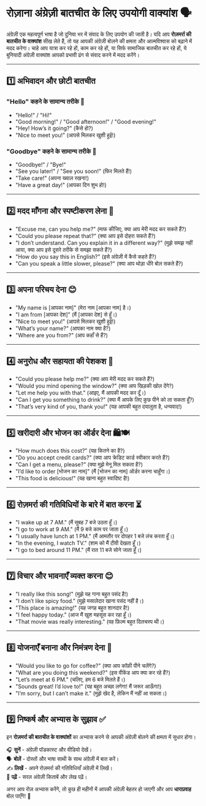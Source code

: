 # रोज़ाना अंग्रेज़ी बातचीत के लिए उपयोगी वाक्यांश 🗣️

अंग्रेज़ी एक महत्वपूर्ण भाषा है जो दुनिया भर में संवाद के लिए उपयोग की जाती है। यदि आप **रोज़मर्रा की बातचीत के वाक्यांश** सीख लेते हैं, तो यह आपकी अंग्रेज़ी बोलने की क्षमता और आत्मविश्वास को बढ़ाने में मदद करेगा। चाहे आप यात्रा कर रहे हों, काम कर रहे हों, या सिर्फ सामाजिक बातचीत कर रहे हों, ये बुनियादी अंग्रेज़ी वाक्यांश आपको प्रभावी ढंग से संवाद करने में मदद करेंगे।

---

## 1️⃣ अभिवादन और छोटी बातचीत

### "Hello" कहने के सामान्य तरीके 👋
- "Hello!" / "Hi!"
- "Good morning!" / "Good afternoon!" / "Good evening!"
- "Hey! How’s it going?" (कैसे हो?)
- "Nice to meet you!" (आपसे मिलकर खुशी हुई!)

### "Goodbye" कहने के सामान्य तरीके 👋
- "Goodbye!" / "Bye!"
- "See you later!" / "See you soon!" (फिर मिलते हैं!)
- "Take care!" (अपना ख्याल रखना!)
- "Have a great day!" (आपका दिन शुभ हो!)

---

## 2️⃣ मदद माँगना और स्पष्टीकरण लेना 🤔
- "Excuse me, can you help me?" (माफ कीजिए, क्या आप मेरी मदद कर सकते हैं?)
- "Could you please repeat that?" (क्या आप इसे दोहरा सकते हैं?)
- "I don’t understand. Can you explain it in a different way?" (मुझे समझ नहीं आया, क्या आप इसे दूसरे तरीके से समझा सकते हैं?)
- "How do you say this in English?" (इसे अंग्रेज़ी में कैसे कहते हैं?)
- "Can you speak a little slower, please?" (क्या आप थोड़ा धीरे बोल सकते हैं?)

---

## 3️⃣ अपना परिचय देना 😊
- "My name is [आपका नाम]" (मेरा नाम [आपका नाम] है।)
- "I am from [आपका देश]" (मैं [आपका देश] से हूँ।)
- "Nice to meet you!" (आपसे मिलकर खुशी हुई!)
- "What’s your name?" (आपका नाम क्या है?)
- "Where are you from?" (आप कहाँ से हैं?)

---

## 4️⃣ अनुरोध और सहायता की पेशकश 🤝
- "Could you please help me?" (क्या आप मेरी मदद कर सकते हैं?)
- "Would you mind opening the window?" (क्या आप खिड़की खोल देंगे?)
- "Let me help you with that." (आइए, मैं आपकी मदद कर दूँ।)
- "Can I get you something to drink?" (क्या मैं आपके लिए कुछ पीने को ला सकता हूँ?)
- "That’s very kind of you, thank you!" (यह आपकी बहुत दयालुता है, धन्यवाद!)

---

## 5️⃣ खरीदारी और भोजन का ऑर्डर देना 🛍️🍽️
- "How much does this cost?" (यह कितने का है?)
- "Do you accept credit cards?" (क्या आप क्रेडिट कार्ड स्वीकार करते हैं?)
- "Can I get a menu, please?" (क्या मुझे मेनू मिल सकता है?)
- "I’d like to order [भोजन का नाम]" (मैं [भोजन का नाम] ऑर्डर करना चाहूँगा।)
- "This food is delicious!" (यह खाना बहुत स्वादिष्ट है!)

---

## 6️⃣ रोज़मर्रा की गतिविधियों के बारे में बात करना ⏳
- "I wake up at 7 AM." (मैं सुबह 7 बजे उठता हूँ।)
- "I go to work at 9 AM." (मैं 9 बजे काम पर जाता हूँ।)
- "I usually have lunch at 1 PM." (मैं आमतौर पर दोपहर 1 बजे लंच करता हूँ।)
- "In the evening, I watch TV." (शाम को मैं टीवी देखता हूँ।)
- "I go to bed around 11 PM." (मैं रात 11 बजे सोने जाता हूँ।)

---

## 7️⃣ विचार और भावनाएँ व्यक्त करना 😊
- "I really like this song!" (मुझे यह गाना बहुत पसंद है!)
- "I don’t like spicy food." (मुझे मसालेदार खाना पसंद नहीं है।)
- "This place is amazing!" (यह जगह बहुत शानदार है!)
- "I feel happy today." (आज मैं खुश महसूस कर रहा हूँ।)
- "That movie was really interesting." (वह फ़िल्म बहुत दिलचस्प थी।)

---

## 8️⃣ योजनाएँ बनाना और निमंत्रण देना 📅
- "Would you like to go for coffee?" (क्या आप कॉफ़ी पीने चलेंगे?)
- "What are you doing this weekend?" (इस वीकेंड आप क्या कर रहे हैं?)
- "Let’s meet at 6 PM." (चलिए, हम 6 बजे मिलते हैं।)
- "Sounds great! I’d love to!" (यह बहुत अच्छा लगेगा! मैं जरूर आऊँगा!)
- "I’m sorry, but I can’t make it." (मुझे खेद है, लेकिन मैं नहीं आ सकता।)

---

## 9️⃣ निष्कर्ष और अभ्यास के सुझाव ✅
इन **रोज़मर्रा की बातचीत के वाक्यांशों** का अभ्यास करने से आपकी अंग्रेज़ी बोलने की क्षमता में सुधार होगा।

🎧 **सुनें** - अंग्रेज़ी पॉडकास्ट और वीडियो देखें।  
🗣 **बोलें** - दोस्तों और भाषा साथी के साथ अंग्रेज़ी में बात करें।  
✍ **लिखें** - अपने रोज़मर्रा की गतिविधियाँ अंग्रेज़ी में लिखें।  
📖 **पढ़ें** - सरल अंग्रेज़ी किताबें और लेख पढ़ें।  

अगर आप रोज़ अभ्यास करेंगे, तो कुछ ही महीनों में आपकी अंग्रेज़ी बेहतर हो जाएगी और आप **धाराप्रवाह** बोल पाएँगे! 🚀
